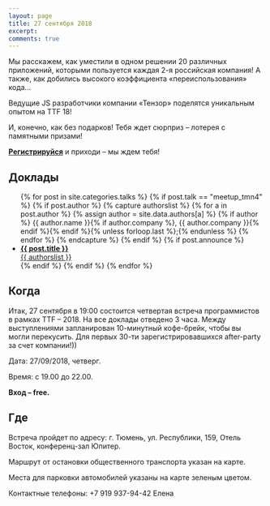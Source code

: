 ```yaml
---
layout: page
title: 27 сентября 2018
excerpt:
comments: true
---
```


Мы расскажем, как уместили в одном решении 20 различных приложений, которыми пользуется каждая  2-я российская  компания!  А  также,  как добились высокого  коэффициента «переиспользования» кода...

Ведущие JS разработчики компании «Тензор» поделятся уникальным опытом на TTF 18!

И, конечно, как без подарков! Тебя ждет сюрприз – лотерея с памятными призами!

[**Регистрируйся**][register] и приходи – мы ждем тебя!
	

Доклады
-------

<ul class="post-list">
{% for post in site.categories.talks %}
  {% if post.talk == "meetup_tmn4" %}
    {% if post.author %}
      {% capture authorslist %}
        {% for a in post.author %}
          {% assign author = site.data.authors[a] %}
          {% if author %} {{ author.name }}{% if author.company %}, {{ author.company }}{% endif %}{% endif %}{% unless forloop.last %};{% endunless %}
        {% endfor %}
      {% endcapture %}
    {% endif %}
  {% if post.announce %}
  <li><a href="{{ site.url }}{{ post.url }}"><b>{{ post.title }}</b><br/>{{ authorslist }}</a></li>
  {% endif %}
  {% endif %}
{% endfor %}
</ul>

Когда
-----

Итак, 27 сентября в 19:00 состоится четвертая встреча программистов в рамках TTF – 2018. На все доклады отведено 3 часа. Между выступлениями запланирован 10-минутный кофе-брейк, чтобы вы могли перекусить. Для первых 30-ти зарегистрировавшихся after-party за счет компании!))

Дата: 27/09/2018, четверг.

Время: с 19.00 до 22.00.

__Вход – free.__


Где
---

Встреча пройдет по адресу: г. Тюмень, ул. Республики, 159, Отель Восток, конференц-зал Юпитер.

Маршрут от остановки общественного транспорта указан на карте. 

Места для парковки автомобилей указаны на карте зеленым цветом.

Контактные телефоны: +7 919 937-94-42 Елена



<script type="text/javascript" charset="utf-8" async src="https://api-maps.yandex.ru/services/constructor/1.0/js/?um=constructor%3A05bf7f1fee214053b937414958cb54975b4b9558d213a4f1eaef058db8d8da1c&amp;width=772&amp;height=546&amp;lang=ru_RU&amp;scroll=true"></script>


<!--
<ul class="post-list">
{% for post in site.posts limit:10 %}
  <li><article><a href="{{ site.url }}{{ post.url }}">{{ post.title }} <span class="entry-date"><time datetime="{{ post.date | date_to_xmlschema }}">{{ post.date | date: "%B %d, %Y" }}</time></span></a></article></li>
{% endfor %}
</ul>
-->

[register]: /register/
[place]: http://rybinsk.vikonda.ru/
[tensor]: http://tensor.ru/
[speakers]: /speakers/
